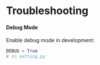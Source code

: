 # Troubleshooting

#### Debug Mode

Enable debug mode in development:

```python
DEBUG = True
# in setting.py 
```
